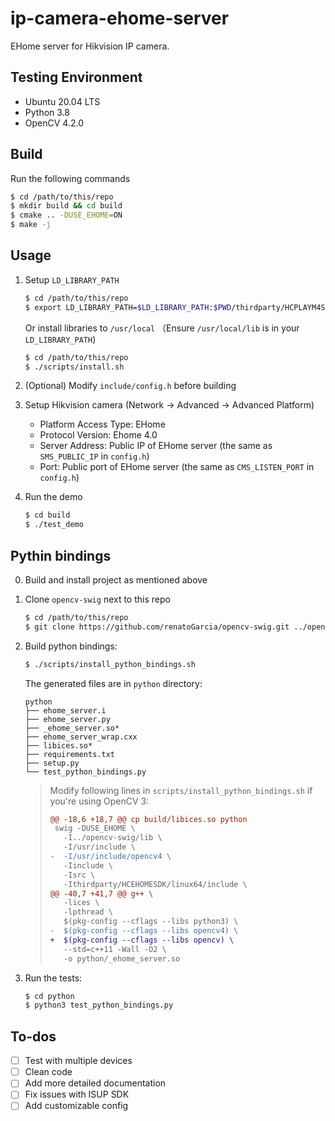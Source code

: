 # ip-camera-ehome-server
EHome server for Hikvision IP camera.

## Testing Environment

- Ubuntu 20.04 LTS
- Python 3.8
- OpenCV 4.2.0

## Build

Run the following commands

```bash
$ cd /path/to/this/repo
$ mkdir build && cd build
$ cmake .. -DUSE_EHOME=ON
$ make -j
```

## Usage

1. Setup `LD_LIBRARY_PATH` 

   ```bash
   $ cd /path/to/this/repo
   $ export LD_LIBRARY_PATH=$LD_LIBRARY_PATH:$PWD/thirdparty/HCPLAYM4SDK/linux64/lib:$PWD/thirdparty/HCEHOMESDK/linux64/lib
   ```

   Or install libraries to `/usr/local` （Ensure `/usr/local/lib` is in your `LD_LIBRARY_PATH`)

   ```bash
   $ cd /path/to/this/repo
   $ ./scripts/install.sh
   ```

2. (Optional) Modify `include/config.h` before building

3. Setup Hikvision camera (Network -> Advanced -> Advanced Platform)

   - Platform Access Type: EHome
   - Protocol Version: Ehome 4.0
   - Server Address: Public IP of EHome server (the same as `SMS_PUBLIC_IP` in `config.h`)
   - Port: Public port of EHome server (the same as `CMS_LISTEN_PORT` in `config.h`)

4. Run the demo

   ```bash
   $ cd build
   $ ./test_demo   
   ```

## Pythin bindings

0. Build and install project as mentioned above

1. Clone `opencv-swig` next to this repo

   ```bash
   $ cd /path/to/this/repo
   $ git clone https://github.com/renatoGarcia/opencv-swig.git ../opencv-swig
   ```

2. Build python bindings:

   ```bash
   $ ./scripts/install_python_bindings.sh
   ```

   The generated files are in `python` directory:

   ```
   python
   ├── ehome_server.i
   ├── ehome_server.py
   ├── _ehome_server.so*
   ├── ehome_server_wrap.cxx
   ├── libices.so*
   ├── requirements.txt
   ├── setup.py
   └── test_python_bindings.py
   ```

   > Modify following lines in `scripts/install_python_bindings.sh` if you're using OpenCV 3:
   >
   > ```diff
   > @@ -18,6 +18,7 @@ cp build/libices.so python
   >  swig -DUSE_EHOME \
   >    -I../opencv-swig/lib \
   >    -I/usr/include \
   > -  -I/usr/include/opencv4 \
   >    -Iinclude \
   >    -Isrc \
   >    -Ithirdparty/HCEHOMESDK/linux64/include \
   > @@ -40,7 +41,7 @@ g++ \
   >    -lices \
   >    -lpthread \
   >    $(pkg-config --cflags --libs python3) \
   > -  $(pkg-config --cflags --libs opencv4) \
   > +  $(pkg-config --cflags --libs opencv) \
   >    --std=c++11 -Wall -O2 \
   >    -o python/_ehome_server.so
   > ```
   >
   > 

3. Run the tests:

   ```bash
   $ cd python
   $ python3 test_python_bindings.py
   ```

## To-dos

- [ ] Test with multiple devices
- [ ] Clean code
- [ ] Add more detailed documentation
- [ ] Fix issues with ISUP SDK
- [ ] Add customizable config
